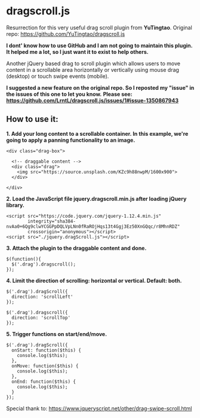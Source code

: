 # dragscroll.js
Resurrection for this very useful drag scroll plugin from **YuTingtao**.
Original repo: https://github.com/YuTingtao/dragscroll.js

**I dont' know how to use GitHub and I am not going to maintain this plugin.**
**It helped me a lot, so I just want it to exist to help others.**

Another jQuery based drag to scroll plugin which allows users to move content in a scrollable area horizontally or vertically using mouse drag (desktop) or touch swipe events (mobile).

**I suggested a new feature on the original repo. So I reposted my "issue" in the issues of this one to let you know.**
**Please see: https://github.com/LrntL/dragscroll.js/issues/1#issue-1350867943**

## How to use it:

**1. Add your long content to a scrollable container. In this example, we're going to apply a panning functionality to an image.**

```
<div class="drag-box">

  <!-- draggable content -->
  <div class="drag">
    <img src="https://source.unsplash.com/KZc9h88nwpM/1600x900">
  </div>
  
</div>
```

**2. Load the JavaScript file jquery.dragscroll.min.js after loading jQuery library.**

```
<script src="https://code.jquery.com/jquery-1.12.4.min.js" 
        integrity="sha384-nvAa0+6Qg9clwYCGGPpDQLVpLNn0fRaROjHqs13t4Ggj3Ez50XnGQqc/r8MhnRDZ" 
        crossorigin="anonymous"></script>
<script src="./jquery.dragScroll.js"></script>
```

**3. Attach the plugin to the draggable content and done.**

```
$(function(){
  $('.drag').dragscroll();
});
```

**4. Limit the direction of scrolling: horizontal or vertical. Default: both.**

```
$('.drag').dragScroll({
  direction: 'scrollLeft'
});

$('.drag').dragscroll({
  direction: 'scrollTop'
});
```

**5. Trigger functions on start/end/move.**

```
$('.drag').dragScroll({
  onStart: function($this) {
    console.log($this);
  },
  onMove: function($this) {
    console.log($this);
  },
  onEnd: function($this) {
    console.log($this);
  }
});
```

Special thank to: https://www.jqueryscript.net/other/drag-swipe-scroll.html

